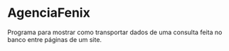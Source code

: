 # AgenciaFenix
Programa para mostrar como transportar dados de uma consulta feita no banco entre páginas de um site.
